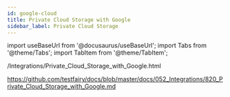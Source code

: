 ```yaml
---
id: google-cloud
title: Private Cloud Storage with Google
sidebar_label: Private Cloud Storage
---
```


import useBaseUrl from '@docusaurus/useBaseUrl';
import Tabs from '@theme/Tabs';
import TabItem from '@theme/TabItem';

/Integrations/Private_Cloud_Storage_with_Google.html

https://github.com/testfairy/docs/blob/master/docs/052_Integrations/820_Private_Cloud_Storage_with_Google.md